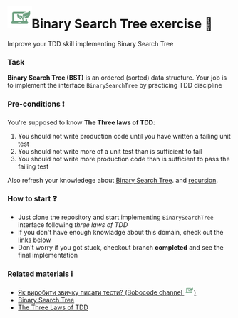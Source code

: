 # <img src="https://raw.githubusercontent.com/bobocode-projects/resources/master/image/logo_transparent_background.png" height=50/>Binary Search Tree exercise :muscle:
Improve your TDD skill implementing Binary Search Tree

### Task
**Binary Search Tree (BST)** is an ordered (sorted) data structure. Your job is to implement the interface `BinarySearchTree`
 by practicing TDD discipline
 
### Pre-conditions :heavy_exclamation_mark:
You're supposed to know **The Three laws of TDD**:
1. You should not write production code until you have written a failing unit test
2. You should not write more of a unit test than is sufficient to fail
3. You should not write more production code than is sufficient to pass the failing test 
   
Also refresh your knowledege about [Binary Search Tree](https://en.wikipedia.org/wiki/Binary_search_tree).
and [recursion](https://en.wikipedia.org/wiki/Recursion_(computer_science)).

### How to start :question:
* Just clone the repository and start implementing `BinarySearchTree` interface following *three laws of TDD*
* If you don't have enough knowladge about this domain, check out the [links below](#related-materials-information_source)
* Don't worry if you got stuck, checkout branch **completed** and see the final implementation
 
### Related materials :information_source:
 * [Як виробити звичку писати тести? (Bobocode channel <img src="https://raw.githubusercontent.com/bobocode-projects/resources/master/image/logo_transparent_background.png" height=20/>)](https://youtu.be/L_CiX9C51BI)
 * [Binary Search Tree](https://en.wikipedia.org/wiki/Binary_search_tree)
 * [The Three Laws of TDD](https://www.youtube.com/watch?v=qkblc5WRn-U&t=3476s)

